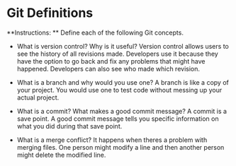 # Git Definitions

**Instructions: ** Define each of the following Git concepts.

* What is version control?  Why is it useful?
Version control allows users to see the history of all revisions made. Developers use it because they have the option to go back and fix any problems that might have happened. Developers can also see who made which revision.

* What is a branch and why would you use one?
A branch is like a copy of your project. You would use one to test code without messing up your actual project.

* What is a commit? What makes a good commit message?
A commit is a save point. A good commit message tells you specific information on what you did during that save point.

* What is a merge conflict?
It happens when theres a problem with merging files. One person might modify a line and then another person might delete the modified line.